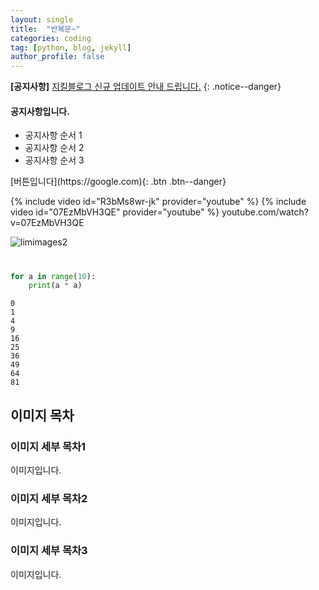```yaml
---
layout: single
title:  "반복문~"
categories: coding
tag: [python, blog, jekyll]
author_profile: false
---
```

**[공지사항]** [지킬블로그 신규 업데이트 안내 드립니다.](https://mmistakes.github.io/minimal-mistakes/docs/quick-start-guide/)
{: .notice--danger}
<div class="notice--success">
<h4>공지사항입니다.</h4>
<ul>
    <li>공지사항 순서 1</li>
    <li>공지사항 순서 2</li>
    <li>공지사항 순서 3</li>
</ul>
</div>
[버튼입니다](https://google.com){: .btn .btn--danger}

{% include video id="R3bMs8wr-jk" provider="youtube" %}
{% include video id="07EzMbVH3QE" provider="youtube" %}
youtube.com/watch?v=07EzMbVH3QE

![limimages2]({{site.url}}/images/2023-12-17-sec/limimages2.jpg)





# 

```python
for a in range(10):
    print(a * a)
```

    0
    1
    4
    9
    16
    25
    36
    49
    64
    81



## 이미지 목차

### 이미지 세부 목차1

이미지입니다.

### 이미지 세부 목차2

이미지입니다.

### 이미지 세부 목차3

이미지입니다.



# 

